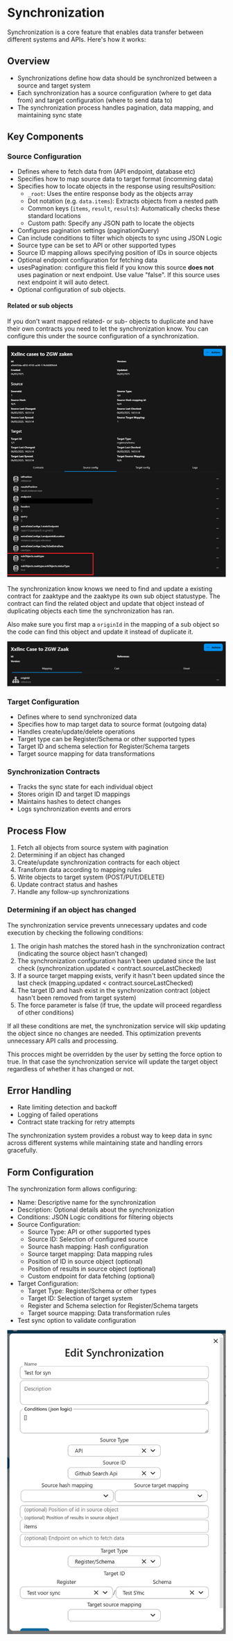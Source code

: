# Synchronization

Synchronization is a core feature that enables data transfer between different systems and APIs. Here's how it works:

## Overview
- Synchronizations define how data should be synchronized between a source and target system
- Each synchronization has a source configuration (where to get data from) and target configuration (where to send data to)
- The synchronization process handles pagination, data mapping, and maintaining sync state

## Key Components

### Source Configuration
- Defines where to fetch data from (API endpoint, database etc)
- Specifies how to map source data to target format (incomming data)
- Specifies how to locate objects in the response using resultsPosition:
  - `_root`: Uses the entire response body as the objects array
  - Dot notation (e.g. `data.items`): Extracts objects from a nested path
  - Common keys (`items`, `result`, `results`): Automatically checks these standard locations
  - Custom path: Specify any JSON path to locate the objects
- Configures pagination settings (paginationQuery)
- Can include conditions to filter which objects to sync using JSON Logic
- Source type can be set to API or other supported types
- Source ID mapping allows specifying position of IDs in source objects
- Optional endpoint configuration for fetching data
- usesPagination: configure this field if you know this source **does not** uses pagination or next endpoint. Use value "false". If this source uses next endpoint it will auto detect.
- Optional configuration of sub objects.

#### Related or sub objects

If you don't want mapped related- or sub- objects to duplicate and have their own contracts you need to let the synchronization know.
You can configure this under the source configuration of a synchronization.

![Sub objects](sub-objects.png)

The synchronization know knows we need to find and update a existing contract for zaaktype and the zaaktype its own sub object statustype. The contract can find the related object and update that object instead of duplicating objects each time the synchronization has ran.

Also make sure you first map a `originId` in the mapping of a sub object so the code can find this object and update it instead of duplicate it.

![Origin id](origin-id.png)

### Target Configuration
- Defines where to send synchronized data
- Specifies how to map target data to source format (outgoing data)
- Handles create/update/delete operations
- Target type can be Register/Schema or other supported types
- Target ID and schema selection for Register/Schema targets
- Target source mapping for data transformations

### Synchronization Contracts
- Tracks the sync state for each individual object
- Stores origin ID and target ID mappings
- Maintains hashes to detect changes
- Logs synchronization events and errors

## Process Flow
1. Fetch all objects from source system with pagination
2. Determining if an object has changed
3. Create/update synchronization contracts for each object
4. Transform data according to mapping rules
5. Write objects to target system (POST/PUT/DELETE)
6. Update contract status and hashes
7. Handle any follow-up synchronizations

### Determining if an object has changed
The synchronization service prevents unnecessary updates and code execution by checking the following conditions:

1. The origin hash matches the stored hash in the synchronization contract (indicating the source object hasn't changed)
2. The synchronization configuration hasn't been updated since the last check (synchronization.updated < contract.sourceLastChecked)
3. If a source target mapping exists, verify it hasn't been updated since the last check (mapping.updated < contract.sourceLastChecked)
4. The target ID and hash exist in the synchronization contract (object hasn't been removed from target system)
5. The force parameter is false (if true, the update will proceed regardless of other conditions)

If all these conditions are met, the synchronization service will skip updating the object since no changes are needed. This optimization prevents unnecessary API calls and processing.

This procces might be overridden by the user by setting the force option to true. In that case the synchronization service will update the target object regardless of whether it has changed or not.

## Error Handling
- Rate limiting detection and backoff
- Logging of failed operations
- Contract state tracking for retry attempts

The synchronization system provides a robust way to keep data in sync across different systems while maintaining state and handling errors gracefully.

## Form Configuration
The synchronization form allows configuring:

- Name: Descriptive name for the synchronization
- Description: Optional details about the synchronization
- Conditions: JSON Logic conditions for filtering objects
- Source Configuration:
  - Source Type: API or other supported types
  - Source ID: Selection of configured source
  - Source hash mapping: Hash configuration
  - Source target mapping: Data mapping rules
  - Position of ID in source object (optional)
  - Position of results in source object (optional)
  - Custom endpoint for data fetching (optional)
- Target Configuration:
  - Target Type: Register/Schema or other types
  - Target ID: Selection of target system
  - Register and Schema selection for Register/Schema targets
  - Target source mapping: Data transformation rules
- Test sync option to validate configuration

![alt text](image.png)
